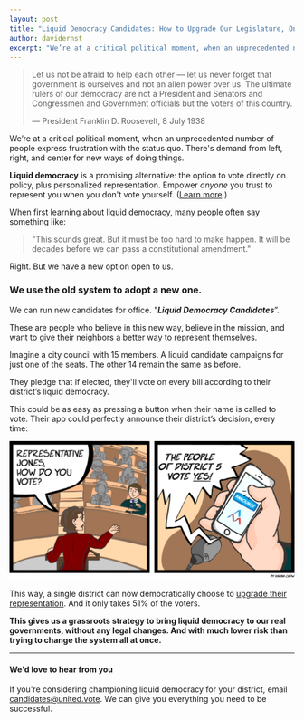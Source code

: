 ```yaml
---
layout: post
title: "Liquid Democracy Candidates: How to Upgrade Our Legislature, One Seat at a Time"
author: davidernst
excerpt: "We’re at a critical political moment, when an unprecedented number of people express frustration with the status quo. There's demand from left, right, and center for new ways of doing things."
---
```


> Let us not be afraid to help each other — let us never forget that government is ourselves and not an alien power over us. The ultimate rulers of our democracy are not a President and Senators and Congressmen and Government officials but the voters of this country.
>
> — President Franklin D. Roosevelt, 8 July 1938

We’re at a critical political moment, when an unprecedented number of people express frustration with the status quo. There's demand from left, right, and center for new ways of doing things.

**Liquid democracy** is a promising alternative: the option to vote directly on policy, plus personalized representation. Empower *anyone* you trust to represent you when you don't vote yourself. ([Learn more](/2016/09/21/what-is-liquid-democracy/).)

When first learning about liquid democracy, many people often say something like:

> "This sounds great. But it must be too hard to make happen. It will be decades before we can pass a constitutional amendment."

Right. But we have a new option open to us.

### We use the old system to adopt a new one.

We can run new candidates for office. "***Liquid Democracy Candidates***”.

These are people who believe in this new way, believe in the mission, and want to give their neighbors a better way to represent themselves.

Imagine a city council with 15 members. A liquid candidate campaigns for just one of the seats. The other 14 remain the same as before.

They pledge that if elected, they'll vote on every bill according to their district’s liquid democracy.

This could be as easy as pressing a button when their name is called to vote. Their app could perfectly announce their district’s decision, every time:

![](/assets/article_images/2017-07-04-running-liquid-democracy-candidates/app-announces-vote-2.jpg)

This way, a single district can now democratically choose to [upgrade their representation](/2017/10/27/liquid-democracy-is-not-direct-democracy/). And it only takes 51% of the voters.

**This gives us a grassroots strategy to bring liquid democracy to our real governments, without any legal changes. And with much lower risk than trying to change the system all at once.**

--------

#### We'd love to hear from you

If you're considering championing liquid democracy for your district, email [candidates@united.vote](mailto:candidates@united.vote). We can give you everything you need to be successful.
